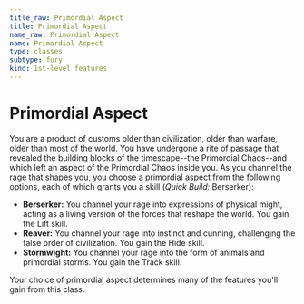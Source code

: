 ```yaml
---
title_raw: Primordial Aspect
title: Primordial Aspect
name_raw: Primordial Aspect
name: Primordial Aspect
type: classes
subtype: fury
kind: 1st-level features
---
```


# Primordial Aspect

You are a product of customs older than civilization, older than warfare, older than most of the world. You have undergone a rite of passage that revealed the building blocks of the timescape--the Primordial Chaos--and which left an aspect of the Primordial Chaos inside you. As you channel the rage that shapes you, you choose a primordial aspect from the following options, each of which grants you a skill (*Quick Build:* Berserker):

- **Berserker:** You channel your rage into expressions of physical might, acting as a living version of the forces that reshape the world. You gain the Lift skill.
- **Reaver:** You channel your rage into instinct and cunning, challenging the false order of civilization. You gain the Hide skill.
- **Stormwight:** You channel your rage into the form of animals and primordial storms. You gain the Track skill.

Your choice of primordial aspect determines many of the features you'll gain from this class.
